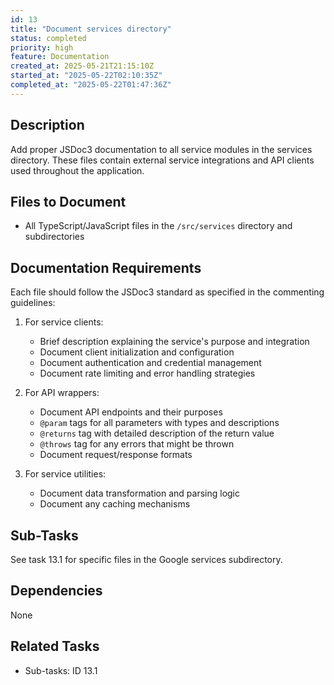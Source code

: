 ```yaml
---
id: 13
title: "Document services directory"
status: completed
priority: high
feature: Documentation
created_at: 2025-05-21T21:15:10Z
started_at: "2025-05-22T02:10:35Z"
completed_at: "2025-05-22T01:47:36Z"
---
```


## Description

Add proper JSDoc3 documentation to all service modules in the services directory. These files contain external service integrations and API clients used throughout the application.

## Files to Document

- All TypeScript/JavaScript files in the `/src/services` directory and subdirectories

## Documentation Requirements

Each file should follow the JSDoc3 standard as specified in the commenting guidelines:

1. For service clients:
   - Brief description explaining the service's purpose and integration
   - Document client initialization and configuration
   - Document authentication and credential management
   - Document rate limiting and error handling strategies

2. For API wrappers:
   - Document API endpoints and their purposes
   - `@param` tags for all parameters with types and descriptions
   - `@returns` tag with detailed description of the return value
   - `@throws` tag for any errors that might be thrown
   - Document request/response formats

3. For service utilities:
   - Document data transformation and parsing logic
   - Document any caching mechanisms

## Sub-Tasks

See task 13.1 for specific files in the Google services subdirectory.

## Dependencies

None

## Related Tasks

- Sub-tasks: ID 13.1
